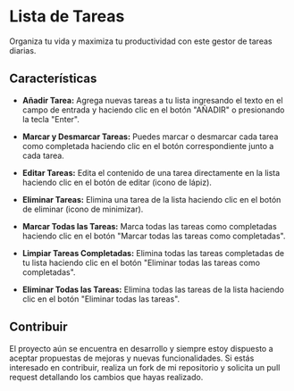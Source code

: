 # Lista de Tareas
Organiza tu vida y maximiza tu productividad con este gestor de tareas diarias.

## Características
- **Añadir Tarea:** Agrega nuevas tareas a tu lista ingresando el texto en el campo de entrada y haciendo clic en el botón "AÑADIR" o presionando la tecla "Enter".

- **Marcar y Desmarcar Tareas:** Puedes marcar o desmarcar cada tarea como completada haciendo clic en el botón correspondiente junto a cada tarea.
- **Editar Tareas:** Edita el contenido de una tarea directamente en la lista haciendo clic en el botón de editar (icono de lápiz).
- **Eliminar Tareas:** Elimina una tarea de la lista haciendo clic en el botón de eliminar (icono de minimizar).
- **Marcar Todas las Tareas:** Marca todas las tareas como completadas haciendo clic en el botón "Marcar todas las tareas como completadas".
- **Limpiar Tareas Completadas:** Elimina todas las tareas completadas de tu lista haciendo clic en el botón "Eliminar todas las tareas como completadas".
- **Eliminar Todas las Tareas:** Elimina todas las tareas de la lista haciendo clic en el botón "Eliminar todas las tareas".

## Contribuir
El proyecto aún se encuentra en desarrollo y siempre estoy dispuesto a aceptar propuestas de mejoras y nuevas funcionalidades. Si estás interesado en contribuir, realiza un fork de mi repositorio y solicita un pull request detallando los cambios que hayas realizado.
